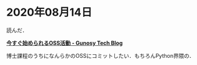 # 2020年08月14日 


読んだ．


**[今すぐ始められるOSS活動 - Gunosy Tech Blog](https://tech.gunosy.io/entry/oss_first_contribution)**



博士課程のうちになんらかのOSSにコミットしたい．もちろんPython界隈の．